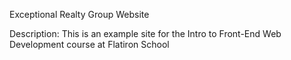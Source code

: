 Exceptional Realty Group Website

Description:
This is an example site for the Intro to Front-End Web Development course at Flatiron School